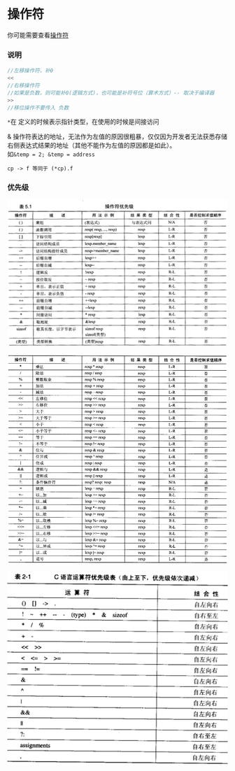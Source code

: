 # 操作符

你可能需要查看[操作符](../../common/gai-nian-yu-fa/cao-zuo-fu.md)

### 说明

```c
//左移操作符，补0
<<
//右移操作符
//如果是负数，则可能补0(逻辑方式)，也可能是补符号位（算术方式）-- 取决于编译器
>>
//移位操作不要传入 负数
```

`*`在 定义的时候表示指针类型，在使用的时候是间接访问

& 操作符表达的地址，无法作为左值的原因很粗暴，仅仅因为开发者无法获悉存储 右侧表达式结果的地址（其他不能作为左值的原因都是如此）。  
如`&temp = 2; &temp = address`

```text
cp -> f 等同于 (*cp).f
```

### 优先级

![](../../.gitbook/assets/operator-priority.png)

![](../../.gitbook/assets/operator-priority-1.png)

![](../../.gitbook/assets/operator-priority-group.png)

